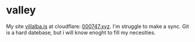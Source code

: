 # valley
My site [villalba.is](htps://villalba.is) at cloudflare: [000747.xyz](https://0007407.xyz). I'm struggle to make a sync. Git is a hard datebase, but i will know enoght to fill my necesities.


